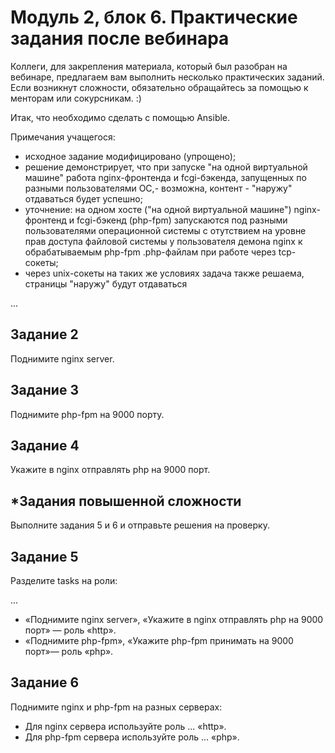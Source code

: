 # Модуль 2, блок 6. Практические задания после вебинара

Коллеги, для закрепления материала, который был разобран на вебинаре, предлагаем вам выполнить несколько практических заданий. Если возникнут сложности, обязательно обращайтесь за помощью к менторам или сокурсникам. :)

Итак, что необходимо сделать c помощью Ansible.

Примечания учащегося:

- исходное задание модифицировано (упрощено);
- решение демонстрирует, что при запуске "на одной виртуальной машине"
работа nginx-фронтенда и fcgi-бэкенда, запущенных по разными пользователями ОС,- возможна,
контент - "наружу" отдаваться будет успешно;
- уточнение: на одном хосте ("на одной виртуальной машине")
nginx-фронтенд
и
fcgi-бэкенд (php-fpm) запускаются
под разными пользователями операционной системы
с отутствием на уровне прав доступа файловой системы
у пользователя демона nginx к обрабатываемым php-fpm .php-файлам
при работе через tcp-сокеты;
- через unix-сокеты на таких же условиях задача также решаема, страницы "наружу" будут отдаваться

...

## Задание 2

Поднимите nginx server.

## Задание 3

Поднимите php-fpm на 9000 порту.

## Задание 4

Укажите в nginx отправлять php на 9000 порт.

## *Задания повышенной сложности
Выполните задания 5 и 6 и отправьте решения на проверку.

## Задание 5

Разделите tasks на роли:

...

- «Поднимите nginx server», «Укажите в nginx отправлять php на 9000 порт» — роль «http».
- «Поднимите php-fpm», «Укажите php-fpm принимать на 9000 порт»— роль «php».

## Задание 6

Поднимите nginx и php-fpm на разных серверах:

- Для nginx сервера используйте роль  ... «http».
- Для php-fpm сервера используйте роль ... «php».
